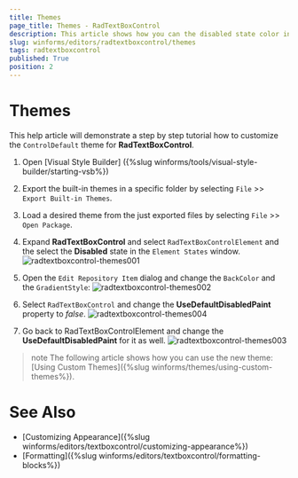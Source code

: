 ```yaml
---
title: Themes
page_title: Themes - RadTextBoxControl
description: This article shows how you can the disabled state color in Visual Style Builder.
slug: winforms/editors/radtextboxcontrol/themes
tags: radtextboxcontrol
published: True
position: 2
---
```


# Themes

This help article will demonstrate a step by step tutorial how to customize the `ControlDefault` theme for __RadTextBoxControl__.

1. Open [Visual Style Builder] ({%slug winforms/tools/visual-style-builder/starting-vsb%})
2. Export the built-in themes in a specific folder by selecting `File` >> `Export Built-in Themes`.
3. Load a desired theme from the just exported files by selecting `File` >> `Open Package`.
4. Expand __RadTextBoxControl__ and select  `RadTextBoxControlElement` and the select the __Disabled__ state in the `Element States` window. 
    ![radtextboxcontrol-themes001](images/radtextboxcontrol-themes001.png)

5. Open the `Edit Repository Item` dialog and change the `BackColor` and the `GradientStyle`:
   ![radtextboxcontrol-themes002](images/radtextboxcontrol-themes002.png)

6. Select `RadTextBoxControl` and change the __UseDefaultDisabledPaint__ property to *false*.
   ![radtextboxcontrol-themes004](images/radtextboxcontrol-themes004.png)

7. Go back to RadTextBoxControlElement and change the __UseDefaultDisabledPaint__ for it as well.
   ![radtextboxcontrol-themes003](images/radtextboxcontrol-themes003.png)

>note The following article shows how you can use the new theme: [Using Custom Themes]({%slug winforms/themes/using-custom-themes%}).

# See Also 

* [Customizing Appearance]({%slug winforms/editors/textboxcontrol/customizing-appearance%})
* [Formatting]({%slug winforms/editors/textboxcontrol/formatting-blocks%})
